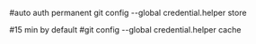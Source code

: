 #auto auth permanent
git config --global credential.helper store

#15 min by default
#git config --global credential.helper cache
